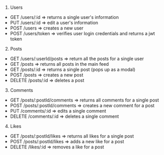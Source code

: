 1. Users

- GET /users/:id => returns a single user's information
- PUT /users/:id => edit a user's information
- POST /users => creates a new user
- POST /users/token => verifies user login credentials and returns a jwt token

2. Posts

- GET /users/:userId/posts => return all the posts for a single user
- GET /posts => returns all posts in the main feed
- GET /posts/:id => returns a single post (pops up as a modal)
- POST /posts => creates a new post
- DELETE /posts/:id => deletes a post

3. Comments

- GET /posts/:postId/comments => returns all comments for a single post
- POST /posts/:postId/comments => creates a new comment for a post
- PUT /comments/:id => edits a single comment
- DELETE /comments/:id => deletes a single comment

4. Likes

- GET /posts/:postId/likes => returns all likes for a single post
- POST /posts/:postId/likes => adds a new like for a post
- DELETE /likes/:id => removes a like for a post
